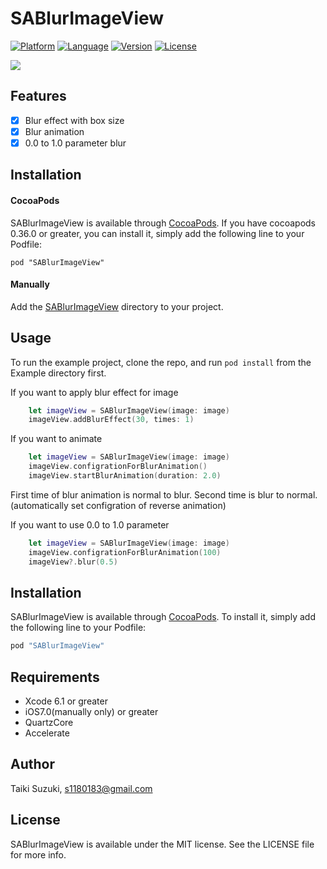 # SABlurImageView

[![Platform](http://img.shields.io/badge/platform-ios-blue.svg?style=flat
)](https://developer.apple.com/iphone/index.action)
[![Language](http://img.shields.io/badge/language-swift-brightgreen.svg?style=flat
)](https://developer.apple.com/swift)
[![Version](https://img.shields.io/cocoapods/v/SAHistoryNavigationViewController.svg?style=flat)](http://cocoapods.org/pods/SAHistoryNavigationViewController)
[![License](https://img.shields.io/cocoapods/l/SAHistoryNavigationViewController.svg?style=flat)](http://cocoapods.org/pods/SAHistoryNavigationViewController)

![](./SampleImage/sample.gif)



## Features

- [x] Blur effect with box size
- [x] Blur animation
- [x] 0.0 to 1.0 parameter blur

## Installation

#### CocoaPods

SABlurImageView is available through [CocoaPods](http://cocoapods.org). If you have cocoapods 0.36.0 or greater, you can install
it, simply add the following line to your Podfile:

    pod "SABlurImageView"

#### Manually

Add the [SABlurImageView](./SABlurImageView) directory to your project. 

## Usage

To run the example project, clone the repo, and run `pod install` from the Example directory first.

If you want to apply blur effect for image

```swift
	let imageView = SABlurImageView(image: image)
	imageView.addBlurEffect(30, times: 1)	
```

If you want to animate

```swift
	let imageView = SABlurImageView(image: image)
	imageView.configrationForBlurAnimation()
	imageView.startBlurAnimation(duration: 2.0)
```

First time of blur animation is normal to blur. Second time is blur to normal. (automatically set configration of reverse animation)

If you want to use 0.0 to 1.0 parameter

```swift
	let imageView = SABlurImageView(image: image)
	imageView.configrationForBlurAnimation(100)
	imageView?.blur(0.5)
```

## Installation

SABlurImageView is available through [CocoaPods](http://cocoapods.org). To install
it, simply add the following line to your Podfile:

```ruby
pod "SABlurImageView"
```
## Requirements

- Xcode 6.1 or greater
- iOS7.0(manually only) or greater
- QuartzCore
- Accelerate

## Author

Taiki Suzuki, s1180183@gmail.com

## License

SABlurImageView is available under the MIT license. See the LICENSE file for more info.
